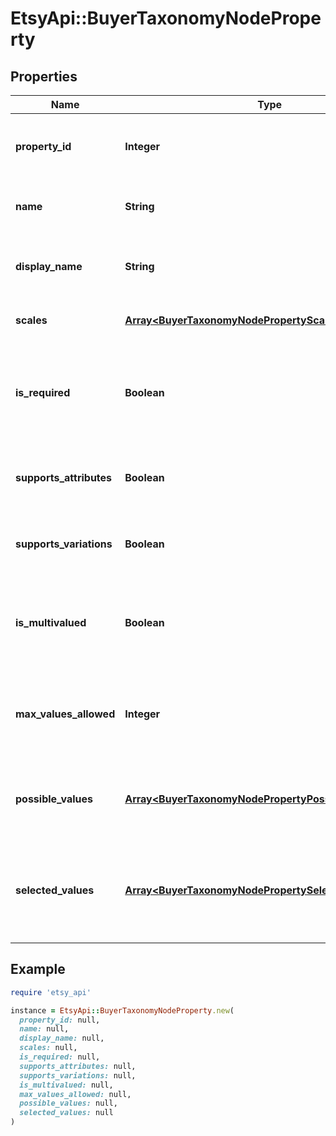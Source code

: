 # EtsyApi::BuyerTaxonomyNodeProperty

## Properties

| Name | Type | Description | Notes |
| ---- | ---- | ----------- | ----- |
| **property_id** | **Integer** | The unique numeric ID of this product property. | [optional] |
| **name** | **String** | The name string for this taxonomy node. | [optional] |
| **display_name** | **String** | The human-readable product property name string. | [optional] |
| **scales** | [**Array&lt;BuyerTaxonomyNodePropertyScalesInner&gt;**](BuyerTaxonomyNodePropertyScalesInner.md) | A list of available scales. | [optional] |
| **is_required** | **Boolean** | When true, listings assigned eligible taxonomy IDs require this property. | [optional] |
| **supports_attributes** | **Boolean** | When true, you can use this property in listing attributes. | [optional] |
| **supports_variations** | **Boolean** | When true, you can use this property in listing variations. | [optional] |
| **is_multivalued** | **Boolean** | When true, you can assign multiple property values to this property | [optional] |
| **max_values_allowed** | **Integer** | When true, you can assign multiple property values to this property | [optional] |
| **possible_values** | [**Array&lt;BuyerTaxonomyNodePropertyPossibleValuesInner&gt;**](BuyerTaxonomyNodePropertyPossibleValuesInner.md) | A list of supported property value strings for this property. | [optional] |
| **selected_values** | [**Array&lt;BuyerTaxonomyNodePropertySelectedValuesInner&gt;**](BuyerTaxonomyNodePropertySelectedValuesInner.md) | A list of property value strings automatically and always selected for the given property. | [optional] |

## Example

```ruby
require 'etsy_api'

instance = EtsyApi::BuyerTaxonomyNodeProperty.new(
  property_id: null,
  name: null,
  display_name: null,
  scales: null,
  is_required: null,
  supports_attributes: null,
  supports_variations: null,
  is_multivalued: null,
  max_values_allowed: null,
  possible_values: null,
  selected_values: null
)
```

